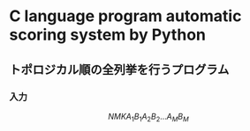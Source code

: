 # C language program automatic scoring system by Python
## トポロジカル順の全列挙を行うプログラム

### 入力
```math
N M K
A_1 B_1
A_2 B_2
...
A_M B_M
```